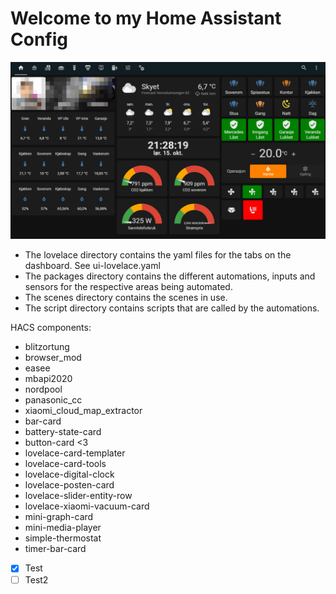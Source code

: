 # Welcome to my Home Assistant Config

![The Main Page](/mainpage.png)

- The lovelace directory contains the yaml files for the tabs on the dashboard. See ui-lovelace.yaml
- The packages directory contains the different automations, inputs and sensors for the respective areas being automated.
- The scenes directory contains the scenes in use.
- The script directory contains scripts that are called by the automations.

HACS components:

- blitzortung
- browser_mod
- easee
- mbapi2020
- nordpool
- panasonic_cc
- xiaomi_cloud_map_extractor
- bar-card
- battery-state-card
- button-card <3
- lovelace-card-templater
- lovelace-card-tools
- lovelace-digital-clock
- lovelace-posten-card
- lovelace-slider-entity-row
- lovelace-xiaomi-vacuum-card
- mini-graph-card
- mini-media-player
- simple-thermostat
- timer-bar-card

- [x] Test
- [ ] Test2
